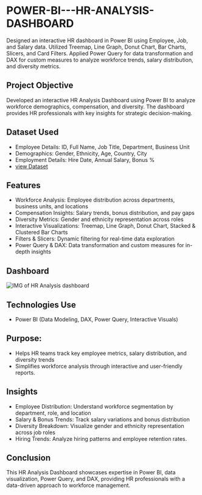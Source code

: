 # POWER-BI---HR-ANALYSIS-DASHBOARD
Designed an interactive HR dashboard in Power BI using Employee, Job, and Salary data. Utilized Treemap, Line Graph, Donut Chart, Bar Charts, Slicers, and Card Filters. Applied Power Query for data transformation and DAX for custom measures to analyze workforce trends, salary distribution, and diversity metrics.
## Project Objective
Developed an interactive HR Analysis Dashboard using Power BI to analyze workforce demographics, compensation, and diversity. The dashboard provides HR professionals with key insights for strategic decision-making. 

## Dataset Used
- Employee Details: ID, Full Name, Job Title, Department, Business Unit
- Demographics: Gender, Ethnicity, Age, Country, City
- Employment Details: Hire Date, Annual Salary, Bonus %
- <a href="[https://github.com/Akshaya-Akshu/Sales-Excel-Dashboard/blob/main/Sales%20Excel%20Dashboard.xlsx](https://github.com/Akshaya-Akshu/POWER-BI---HR-ANALYSIS-DASHBOARD/blob/9cfce19f4e62134c72777391a7756b36985e528f/report.PBIX.pbit)">view Dataset</a>

## Features
- Workforce Analysis: Employee distribution across departments, business units, and locations
- Compensation Insights: Salary trends, bonus distribution, and pay gaps
- Diversity Metrics: Gender and ethnicity representation across roles
- Interactive Visualizations: Treemap, Line Graph, Donut Chart, Stacked & Clustered Bar Charts
- Filters & Slicers: Dynamic filtering for real-time data exploration
- Power Query & DAX: Data transformation and custom measures for in-depth insights

## Dashboard 
![IMG of HR Analysis dashboard ]([https://github.com/user-attachments/assets/791c7e84-505d-4ef8-93e8-90014aeabb45](https://github.com/Akshaya-Akshu/POWER-BI---HR-ANALYSIS-DASHBOARD/commit/9cfce19f4e62134c72777391a7756b36985e528f#diff-981e446cc595bf7132f3a09a981124e6b54e4136765c334f29cb6aed3ed655da))


## Technologies Use
- Power BI (Data Modeling, DAX, Power Query, Interactive Visuals)

## Purpose:
- Helps HR teams track key employee metrics, salary distribution, and diversity trends
- Simplifies workforce analysis through interactive and user-friendly reports.
  
## Insights
- Employee Distribution: Understand workforce segmentation by department, role, and location
- Salary & Bonus Trends: Track salary variations and bonus distribution
- Diversity Breakdown: Visualize gender and ethnicity representation across job roles
- Hiring Trends: Analyze hiring patterns and employee retention rates.

## Conclusion
This HR Analysis Dashboard showcases expertise in Power BI, data visualization, Power Query, and DAX, providing HR professionals with a data-driven approach to workforce management.
